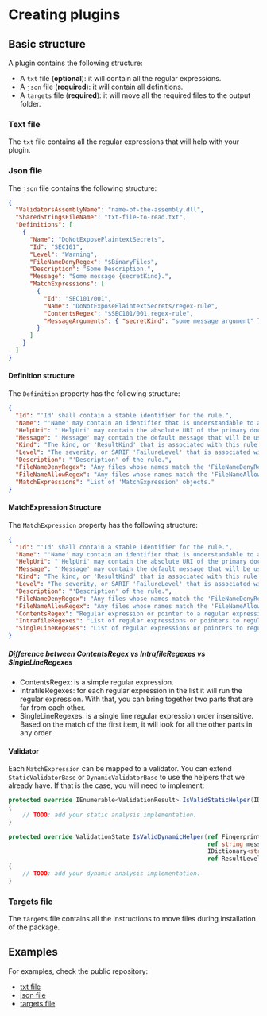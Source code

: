 # Creating plugins

## Basic structure

A plugin contains the following structure:

- A `txt` file (**optional**): it will contain all the regular expressions.
- A `json` file (**required**): it will contain all definitions.
- A `targets` file (**required**): it will move all the required files to the output folder.

### Text file

The `txt` file contains all the regular expressions that will help with your plugin.

### Json file

The `json` file contains the following structure:

```json
{
  "ValidatorsAssemblyName": "name-of-the-assembly.dll",
  "SharedStringsFileName": "txt-file-to-read.txt",
  "Definitions": [
    {
      "Name": "DoNotExposePlaintextSecrets",
      "Id": "SEC101",
      "Level": "Warning",
      "FileNameDenyRegex": "$BinaryFiles",
      "Description": "Some Description.",
      "Message": "Some message {secretKind}.",
      "MatchExpressions": [
        {
          "Id": "SEC101/001",
          "Name": "DoNotExposePlaintextSecrets/regex-rule",
          "ContentsRegex": "$SEC101/001.regex-rule",
          "MessageArguments": { "secretKind": "some message argument" }
        }
      ]
    }
  ]
}
```

#### Definition structure

The `Definition` property has the following structure:

```json
{
  "Id": "'Id' shall contain a stable identifier for the rule.",
  "Name": "'Name' may contain an identifier that is understandable to an end user.",
  "HelpUri": "'HelpUri' may contain the absolute URI of the primary documentation for the reporting item.",
  "Message": "'Message' may contain the default message that will be used.",
  "Kind": "The kind, or 'ResultKind' that is associated with this rule (e.g., 'Pass', 'Open', 'Informational', 'NotApplicable', ''Review' or 'Fail').",
  "Level": "The severity, or SARIF 'FailureLevel' that is associated with this rule (e.g., 'Error', Warning' or 'Note').",
  "Description": "'Description' of the rule.",
  "FileNameDenyRegex": "Any files whose names match the 'FileNameDenyRegex' pattern will be added to a deny list (i.e., they won't be scanned).",
  "FileNameAllowRegex": "Any files whose names match the 'FileNameAllowRegex' will be added to an allow list (i.e., they will be scanned).",
  "MatchExpressions": "List of 'MatchExpression' objects."
}
```

#### MatchExpression Structure

The `MatchExpression` property has the following structure:

```json
{
  "Id": "'Id' shall contain a stable identifier for the rule.",
  "Name": "'Name' may contain an identifier that is understandable to an end user.",
  "HelpUri": "'HelpUri' may contain the absolute URI of the primary documentation for the reporting item.",
  "Message": "'Message' may contain the default message that will be used.",
  "Kind": "The kind, or 'ResultKind' that is associated with this rule (e.g., 'Pass', 'Open', 'Informational', 'NotApplicable', ''Review' or 'Fail').",
  "Level": "The severity, or SARIF 'FailureLevel' that is associated with this rule (e.g., 'Error', Warning' or 'Note').",
  "Description": "'Description' of the rule.",
  "FileNameDenyRegex": "Any files whose names match the 'FileNameDenyRegex' pattern will be added to a deny list (i.e., they won't be scanned).",
  "FileNameAllowRegex": "Any files whose names match the 'FileNameAllowRegex' will be added to an allow list (i.e., they will be scanned).",
  "ContentsRegex": "Regular expression or pointer to a regular expression in the txt file.",
  "IntrafileRegexes": "List of regular expressions or pointers to regular expressions in the txt file.",
  "SingleLineRegexes": "List of regular expressions or pointers to regular expressions in the txt file."
}
```

##### Difference between ContentsRegex vs IntrafileRegexes vs SingleLineRegexes

- ContentsRegex: is a simple regular expression.
- IntrafileRegexes: for each regular expression in the list it will run the regular expression. With that, you can bring together two parts that are far from each other.
- SingleLineRegexes: is a single line regular expression order insensitive. Based on the match of the first item, it will look for all the other parts in any order.

#### Validator

Each `MatchExpression` can be mapped to a validator.
You can extend `StaticValidatorBase` or `DynamicValidatorBase` to use the helpers that we already have. If that is the case, you will need to implement:

```csharp
protected override IEnumerable<ValidationResult> IsValidStaticHelper(IDictionary<string, FlexMatch> groups)
{
    // TODO: add your static analysis implementation.
}

protected override ValidationState IsValidDynamicHelper(ref Fingerprint fingerprint,
                                                        ref string message,
                                                        IDictionary<string, string> options,
                                                        ref ResultLevelKind resultLevelKind)
{
    // TODO: add your dynamic analysis implementation.
}
```

### Targets file

The `targets` file contains all the instructions to move files during installation of the package.

## Examples

For examples, check the public repository:

- [txt file](https://github.com/microsoft/sarif-pattern-matcher/blob/main/Src/Plugins/Security/Security.SharedStrings.txt)
- [json file](https://github.com/microsoft/sarif-pattern-matcher/blob/main/Src/Plugins/Security/SEC101.SecurePlaintextSecrets.json)
- [targets file](https://github.com/microsoft/sarif-pattern-matcher/blob/main/Src/Plugins/Security/build/Sarif.PatternMatcher.Security.targets)
